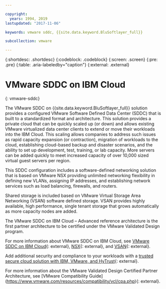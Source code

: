 ```yaml
---

copyright:
  years: 1994, 2019
lastupdated: "2017-11-06"

keywords: vmware sddc, {{site.data.keyword.BluSoftlayer_full}}

subcollection: vmware

---
```


{:shortdesc: .shortdesc}
{:codeblock: .codeblock}
{:screen: .screen}
{:pre: .pre}
{:table: .aria-labeledby="caption"}
{:external: .external}

# VMware SDDC on IBM Cloud
{: vmware-sddc}

The VMware SDDC on {{site.data.keyword.BluSoftlayer_full}} solution provides a configured VMware Software Defined Data Center (SDDC) that is built to a standardized format and architecture. This solution provides a private cloud that can be quickly scaled up (or down) and allows existing VMware virtualized data center clients to extend or move their workloads into the IBM Cloud. This scaling allows companies to address such issues as rapid capacity expansion (or contraction), migration of workloads to the cloud, establishing cloud-based backup and disaster scenarios, and the ability to set up development, test, training, or lab capacity. <!--By exploiting the operational benefits and agility of IBM Cloud with the ability to expand or contract the environment to meet the business needs.--> More servers can be added quickly to meet increased capacity of over 10,000 sized virtual guest servers per region.

This SDDC configuration includes a software-defined networking solution that is based on VMware NSX providing unlimited networking flexibility in defining new VLANs, assigning IP addresses, and establishing network services such as load balancing, firewalls, and routers.

Shared storage is included based on VMware Virtual Storage Area Networking (VSAN) software defined storage. VSAN provides highly available, high performance, single tenant storage that grows automatically as more capacity nodes are added.

The VMware SDDC on IBM Cloud – Advanced reference architecture is the first partner architecture to be certified under the VMware Validated Design program.

For more information about VMware SDDC on IBM Cloud, see [VMware SDDC on IBM Cloud](https://www.ibm.com/cloud/learn/software-defined-data-center){: external}, [NSX](https://www.vmware.com/products/nsx){: external}, and [VSAN](https://www.vmware.com/products/virtual-san){: external}.

Add additional security and compliance to your workloads with a [trusted secure cloud solution with IBM, VMware, and HyTrust](http://wpc.c320.edgecastcdn.net/00C320/DeploymentGuide_IBM_Intel_HyTrust_VMware_v1%200.pdf){: external}.

For more information about the VMware Validated Design Certified Partner Architecture, see [VMware Compatibility Guide] (https://www.vmware.com/resources/compatibility/vcl/cpa.php){: external}. 
